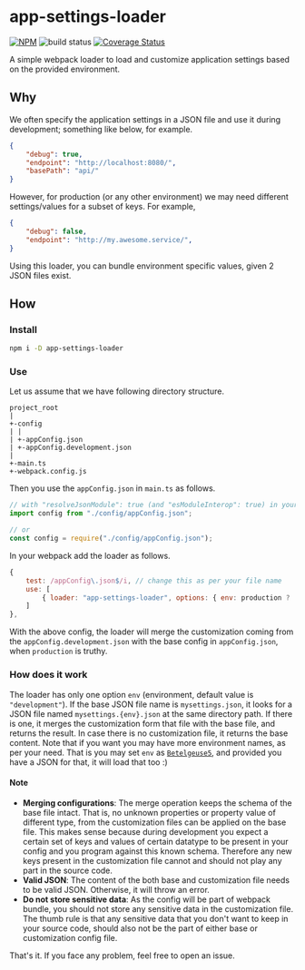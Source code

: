 # app-settings-loader

[![NPM](https://nodei.co/npm/app-settings-loader.svg?style=flat-square&data=d)](https://www.npmjs.com/package/app-settings-loader)
![build status](https://github.com/Sayan751/app-settings-loader/workflows/build/badge.svg)
[![Coverage Status](https://coveralls.io/repos/github/Sayan751/app-settings-loader/badge.svg?branch=master)](https://coveralls.io/github/Sayan751/app-settings-loader?branch=master)

A simple webpack loader to load and customize application settings based on the provided environment.

## Why

We often specify the application settings in a JSON file and use it during development; something like below, for example.

```json
{
    "debug": true,
    "endpoint": "http://localhost:8080/",
    "basePath": "api/"
}
```

However, for production (or any other environment) we may need different settings/values for a subset of keys. For example,

```json
{
    "debug": false,
    "endpoint": "http://my.awesome.service/",
}
```

Using this loader, you can bundle environment specific values, given 2 JSON files exist.

## How

### Install

```bash
npm i -D app-settings-loader
```

### Use

Let us assume that we have following directory structure.

```text
project_root
|
+-config
| |
| +-appConfig.json
| +-appConfig.development.json
|
+-main.ts
+-webpack.config.js
```

Then you use the `appConfig.json` in `main.ts` as follows.

```typescript
// with "resolveJsonModule": true (and "esModuleInterop": true) in your tsconfig
import config from "./config/appConfig.json";

// or
const config = require("./config/appConfig.json");
```

In your webpack add the loader as follows.

```javascript
{
    test: /appConfig\.json$/i, // change this as per your file name
    use: [
        { loader: "app-settings-loader", options: { env: production ? 'production' : 'development' } },
    ]
},
```

With the above config, the loader will merge the customization coming from the `appConfig.development.json` with the base config in `appConfig.json`, when `production` is truthy.

### How does it work

The loader has only one option `env` (environment, default value is `"development"`). If the base JSON file name is `mysettings.json`, it looks for a JSON file named `mysettings.{env}.json` at the same directory path. If there is one, it merges the customization form that file with the base file, and returns the result. In case there is no customization file, it returns the base content. Note that if you want you may have more environment names, as per your need. That is you may set `env` as [`Betelgeuse5`](https://hitchhikers.fandom.com/wiki/Ford_Prefect), and provided you have a  JSON for that, it will load that too :)

#### Note

- **Merging configurations**: The merge operation keeps the schema of the base file intact. That is, no unknown properties or property value of different type, from the customization files can be applied on the base file. This makes sense because during development you expect a certain set of keys and values of certain datatype to be present in your config and you program against this known schema. Therefore any new keys present in the customization file cannot and should not play any part in the source code.
- **Valid JSON**: The content of the both base and customization file needs to be valid JSON. Otherwise, it will throw an error.
- **Do not store sensitive data**: As the config will be part of webpack bundle, you should not store any sensitive data in the customization file. The thumb rule is that any sensitive data that you don't want to keep in your source code, should also not be the part of either base or customization config file.

That's it. If you face any problem, feel free to open an issue.